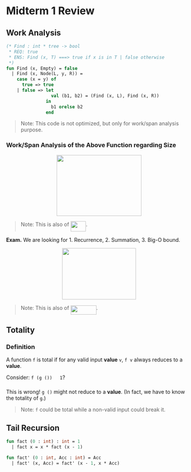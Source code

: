 # Midterm 1 Review

## Work Analysis

```SML
(* Find : int * tree -> bool
 * REQ: true
 * ENS: Find (x, T) ===> true if x is in T | false otherwise
 *)
fun Find (x, Empty) = false
  | Find (x, Node(L, y, R)) =
    case (x = y) of
      true => true
    | false => let
                 val (b1, b2) = (Find (x, L), Find (x, R))
               in
                 b1 orelse b2
               end
```

> Note: This code is not optimized, but only for work/span analysis purpose.

### Work/Span Analysis of the Above Function regarding Size

<p align="center"><img src="https://rawgit.com/SAMFYB/FP-150-Notebook/master/svgs/9c9cb0a05948ad4e9ac278f4a3582153.svg?invert_in_darkmode" align=middle width=230.8185pt height=164.907765pt/></p>

> Note: This is also of <img src="https://rawgit.com/SAMFYB/FP-150-Notebook/master/svgs/b7dda30bb7ab754833d4c6dad67f7b33.svg?invert_in_darkmode" align=middle width=41.66514pt height=27.91272pt/>.

__Exam.__ We are looking for 1. Recurrence, 2. Summation, 3. Big-O bound.

<p align="center"><img src="https://rawgit.com/SAMFYB/FP-150-Notebook/master/svgs/5d520d752d41a4862a6f14a2c62049a5.svg?invert_in_darkmode" align=middle width=199.7985pt height=139.72596pt/></p>

> Note: This is also of <img src="https://rawgit.com/SAMFYB/FP-150-Notebook/master/svgs/85166763cc148ef36c2009f7eee4c50a.svg?invert_in_darkmode" align=middle width=70.05999pt height=24.6576pt/>.

## Totality

### Definition

A function `f` is total if for any valid input __value__ `v`, `f v` always reduces to a __value__.

Consider: `f (g ())` <img src="https://rawgit.com/SAMFYB/FP-150-Notebook/master/svgs/ea0caf4901a9477f7eabc8cf2d260f5b.svg?invert_in_darkmode" align=middle width=12.78552pt height=20.83587pt/> `1`?

This is wrong! `g ()` might not reduce to a __value__. (In fact, we have to know the totality of `g`.)

> Note: `f` could be total while a non-valid input could break it.

## Tail Recursion

```SML
fun fact (0 : int) : int = 1
  | fact x = x * fact (x - 1)

fun fact' (0 : int, Acc : int) = Acc
  | fact' (x, Acc) = fact' (x - 1, x * Acc)
```

